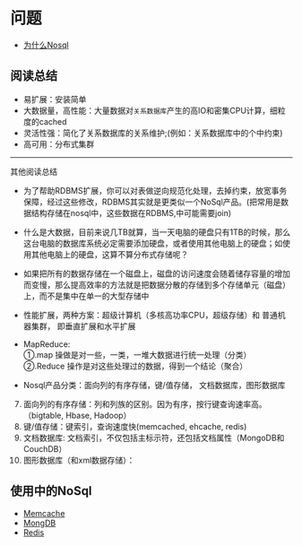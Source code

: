 # 问题

* [为什么Nosql](http://www.infoq.com/cn/news/2011/01/nosql-why/)

## 阅读总结


* 易扩展：安装简单
* 大数据量，高性能：大量数据对`关系数据库`产生的高IO和密集CPU计算，细粒度的cached
* 灵活性强：简化了关系数据库的关系维护;(例如：关系数据库中的个中约束)
* 高可用：分布式集群

----
其他阅读总结<br>

* 为了帮助RDBMS扩展，你可以对表做逆向规范化处理，去掉约束，放宽事务保障，经过这些修改，RDBMS其实就是更类似一个NoSql产品。(把常用是数据结构存储在nosql中，这些数据在RDBMS,中可能需要join)

* 什么是大数据，目前来说几TB就算，当一天电脑的硬盘只有1TB的时候，那么这台电脑的数据库系统必定需要添加硬盘，或者使用其他电脑上的硬盘；如使用其他电脑上的硬盘，这算不算分布式存储呢？

* 如果把所有的数据存储在一个磁盘上，磁盘的访问速度会随着储存容量的增加而变慢，那么提高效率的方法就是把数据分散的存储到多个存储单元（磁盘）上，而不是集中在单一的大型存储中

* 性能扩展，两种方案：超级计算机（多核高功率CPU，超级存储）和 普通机器集群， 即垂直扩展和水平扩展
* MapReduce:<br> 
     ①.map 操做是对一些，一类，一堆大数据进行统一处理（分类）<br>
     ②.Reduce 操作是对这些处理过的数据，得到一个结论（聚合）<br>
* Nosql产品分类：面向列的有序存储，键/值存储， 文档数据库，图形数据库


7. 面向列的有序存储：列和列族的区别。因为有序，按行键查询速率高。（bigtable, Hbase, Hadoop）
8. 键/值存储：键索引，查询速度快(memcached, ehcache, redis)
9. 文档数据库:  文档索引，不仅包括主标示符，还包括文档属性（MongoDB和CouchDB）
10. 图形数据库（和xml数据存储）：



## 使用中的NoSql

* [Memcache](http://memcached.org/)
* [MongDB](http://www.mongodb.org/)
* [Redis](http://www.redis.io/)
